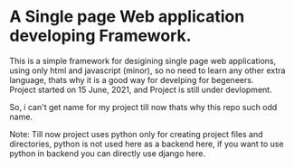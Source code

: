 <H1>A Single page Web application developing Framework.</h1>
<p>This is a simple framework for desigining single page web applications, using only html and javascript (minor), 
so no need to learn any other extra language, thats why it is a good way for develping for begeneers.
<br>
Project started on 15 June, 2021, and Project is still under devlopment.
</p>
<p>So, i can't get name for my project till now thats why this repo such odd name.</p>

<p>
Note: Till now project uses python only for creating project files and directories, python is not used here as a backend here, if you want to use python in backend you can directly use django here.
</p>